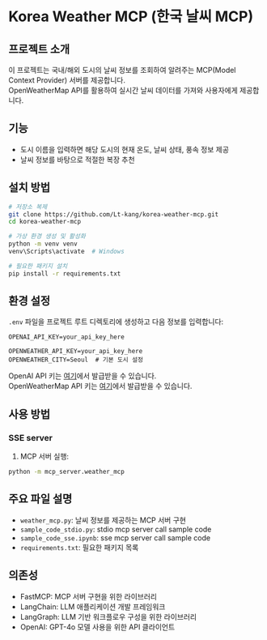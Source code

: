 # Korea Weather MCP (한국 날씨 MCP)

## 프로젝트 소개
이 프로젝트는 국내/해외 도시의 날씨 정보를 조회하여 알려주는 MCP(Model Context Provider) 서버를 제공합니다.   
OpenWeatherMap API를 활용하여 실시간 날씨 데이터를 가져와 사용자에게 제공합니다.

## 기능
- 도시 이름을 입력하면 해당 도시의 현재 온도, 날씨 상태, 풍속 정보 제공
- 날씨 정보를 바탕으로 적절한 복장 추천

## 설치 방법
```bash
# 저장소 복제
git clone https://github.com/Lt-kang/korea-weather-mcp.git
cd korea-weather-mcp

# 가상 환경 생성 및 활성화
python -m venv venv
venv\Scripts\activate  # Windows

# 필요한 패키지 설치
pip install -r requirements.txt
```

## 환경 설정
`.env` 파일을 프로젝트 루트 디렉토리에 생성하고 다음 정보를 입력합니다:

```
OPENAI_API_KEY=your_api_key_here

OPENWEATHER_API_KEY=your_api_key_here
OPENWEATHER_CITY=Seoul  # 기본 도시 설정
```

OpenAI API 키는 [여기](https://platform.openai.com/settings/profile/api-keys)에서 발급받을 수 있습니다.  
OpenWeatherMap API 키는 [여기](https://openweathermap.org/api)에서 발급받을 수 있습니다.

## 사용 방법
### SSE server
1. MCP 서버 실행:
```bash
python -m mcp_server.weather_mcp
```


## 주요 파일 설명
- `weather_mcp.py`: 날씨 정보를 제공하는 MCP 서버 구현
- `sample_code_stdio.py`: stdio mcp server call sample code
- `sample_code_sse.ipynb`: sse mcp server call sample code
- `requirements.txt`: 필요한 패키지 목록

## 의존성
- FastMCP: MCP 서버 구현을 위한 라이브러리
- LangChain: LLM 애플리케이션 개발 프레임워크
- LangGraph: LLM 기반 워크플로우 구성을 위한 라이브러리
- OpenAI: GPT-4o 모델 사용을 위한 API 클라이언트
